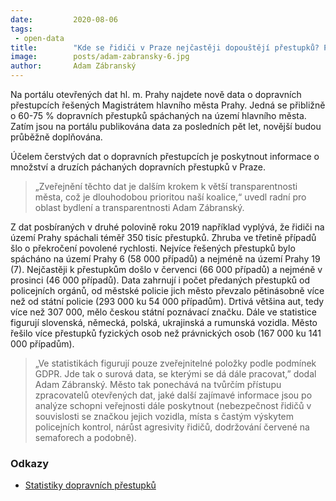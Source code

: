 ```yaml
---
date:         2020-08-06
tags:         
 - open-data
title:        "Kde se řidiči v Praze nejčastěji dopouštějí přestupků? Prozkoumejte statistiky. Město zveřejňuje nová data"
image: 	      posts/adam-zabransky-6.jpg
author:       Adam Zábranský
---
```


Na portálu otevřených dat hl. m. Prahy najdete nově data o dopravních přestupcích řešených Magistrátem hlavního města Prahy. Jedná se přibližně o 60-75 % dopravních přestupků spáchaných na území hlavního města. Zatím jsou na portálu publikována data za posledních pět let, novější budou průběžně doplňována.

Účelem čerstvých dat o dopravních přestupcích je poskytnout informace o množství a druzích páchaných dopravních přestupků v Praze. 

> „Zveřejnění těchto dat je dalším krokem k větší transparentnosti města, což je dlouhodobou prioritou naší koalice,“ uvedl radní pro oblast bydlení a transparentnosti Adam Zábranský.

Z dat posbíraných v druhé polovině roku 2019 například vyplývá, že řidiči na území Prahy spáchali téměř 350 tisíc přestupků. Zhruba ve třetině případů šlo o překročení povolené rychlosti. Nejvíce řešených přestupků bylo spácháno na území Prahy 6 (58 000 případů) a nejméně na území Prahy 19 (7). Nejčastěji k přestupkům došlo v červenci (66 000 případů) a nejméně v prosinci (46 000 případů). Data zahrnují i počet předaných přestupků od policejních orgánů, od městské policie jich město převzalo pětinásobně více než od státní policie (293 000 ku 54 000 případům). Drtivá většina aut, tedy více než 307 000, mělo českou státní poznávací značku. Dále ve statistice figurují slovenská, německá, polská, ukrajinská a rumunská vozidla. Město řešilo více přestupků fyzických osob než právnických osob (167 000 ku 141 000 případům).

> „Ve statistikách figurují pouze zveřejnitelné položky podle podmínek GDPR. Jde tak o surová data, se kterými se dá dále pracovat,” dodal Adam Zábranský. Město tak ponechává na tvůrčím přístupu zpracovatelů otevřených dat, jaké další zajímavé informace jsou po analýze schopni veřejnosti dále poskytnout (nebezpečnost řidičů v souvislosti se značkou jejich vozidla, místa s častým výskytem policejních kontrol, nárůst agresivity řidičů, dodržování červené na semaforech a podobně).

### Odkazy 

* [Statistiky dopravních přestupků](http://opendata.praha.eu/organization/a4afc190-cbe5-4ef2-bb2a-de6cb4dd7783?tags=dopravn%C3%AD+p%C5%99estupky)
